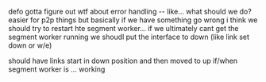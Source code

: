 defo gotta figure out wtf about error handling -- like... what should we do? easier for p2p things
but basically if we have something go wrong i think we should try to restart hte segment worker...
if we ultimately cant get the segment worker running we shoudl put the interface to down (like link set down or w/e)

should have links start in down position and then moved to up if/when segment worker is ... working